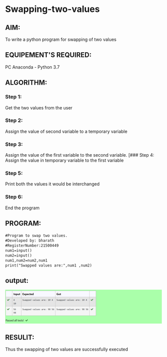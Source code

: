 # Swapping-two-values
## AIM:
To write a python program for swapping of two values
## EQUIPEMENT'S REQUIRED: 
PC
Anaconda - Python 3.7
## ALGORITHM: 
### Step 1:
Get the two values from the user
### Step 2: 
Assign the value of second variable to a temporary variable 
### Step 3: 
Assign the value of the first variable to the second variable.
[### Step 4:  
Assign the value in temporary variable to the first variable
### Step 5: 
Print both the values it would be interchanged
### Step 6: 
End the program
## PROGRAM:
```
#Program to swap two values.
#Developed by: bharath
#RegisterNumber:21500449
num1=input()
num2=input()
num1,num2=num2,num1
print("Swapped values are:",num1 ,num2)

```
## output:
![label](op.PNG)


## RESULlT:
Thus the swapping of two values are successfully executed




